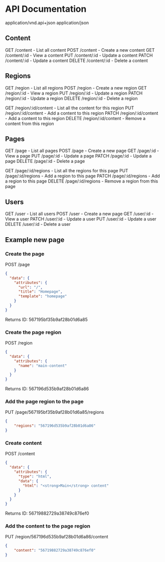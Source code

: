 # API Documentation
application/vnd.api+json
application/json


## Content

GET     /content - List all content
POST    /content - Create a new content
GET     /content/:id - View a content
PUT     /content/:id - Update a content
PATCH   /content/:id - Update a content
DELETE  /content/:id - Delete a content


## Regions

GET     /region - List all regions
POST    /region - Create a new region
GET     /region/:id - View a region
PUT     /region/:id - Update a region
PATCH   /region/:id - Update a region
DELETE  /region/:id - Delete a region

GET     /region/:id/content - List all the content for this region
PUT     /region/:id/content - Add a content to this region
PATCH   /region/:id/content - Add a content to this region
DELETE  /region/:id/content - Remove a content from this region


## Pages

GET     /page - List all pages
POST    /page - Create a new page
GET     /page/:id - View a page
PUT     /page/:id - Update a page
PATCH   /page/:id - Update a page
DELETE  /page/:id - Delete a page

GET     /page/:id/regions - List all the regions for this page
PUT     /page/:id/regions - Add a region to this page
PATCH   /page/:id/regions - Add a region to this page
DELETE  /page/:id/regions - Remove a region from this page


## Users

GET     /user - List all users
POST    /user - Create a new page
GET     /user/:id - View a user
PATCH   /user/:id - Update a user
PUT     /user/:id - Update a user
DELETE  /user/:id - Delete a user


## Example new page

### Create the page
POST /page
```json
{
  "data": {
    "attributes": {
      "url": "/",
      "title": "Homepage",
      "template": "homepage"
    }
  }
}
```

Returns ID: 567195bf35b9af28b01d6a85

### Create the page region
POST /region
```json
{
  "data": {
    "attributes": {
      "name": "main-content"
    }
  }
}
```

Returns ID: 567196d535b9af28b01d6a86

### Add the page region to the page

PUT /page/567195bf35b9af28b01d6a85/regions
```json
{
    "regions": "567196d535b9af28b01d6a86"
}
```


### Create content
POST /content
```json
{
  "data": {
    "attributes": {
      "type": "html",
      "data": {
        "html": "<strong>Main</strong> content"
      }
    }
  }
}
```

Returns ID: 56719882729a38749c876ef0


### Add the content to the page region

PUT /region/567196d535b9af28b01d6a86/content
```json
{
    "content": "56719882729a38749c876ef0"
}
```
